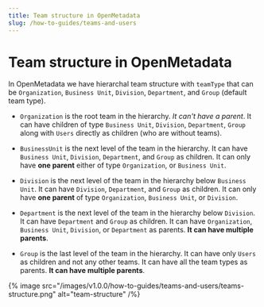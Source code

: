 ```yaml
---
title: Team structure in OpenMetadata
slug: /how-to-guides/teams-and-users
---
```


# Team structure in OpenMetadata

In OpenMetadata we have hierarchal team structure with `teamType` that can be `Organization`, `Business Unit`, `Division`, `Department`, and `Group` (default team type).

- `Organization` is the root team in the hierarchy. _It can't have a parent_. It can have children of type `Business Unit`, `Division`, `Department`, `Group` along with `Users` directly as children (who are without teams).

- `BusinessUnit` is the next level of the team in the hierarchy. It can have `Business Unit`, `Division`, `Department`, and `Group` as children. It can only have **one parent** either of type `Organization`, or `Business Unit`.

- `Division` is the next level of the team in the hierarchy below `Business Unit`. It can have `Division`, `Department`, and `Group` as children. It can only have **one parent** of type `Organization`, `Business Unit`, or `Division`.

- `Department` is the next level of the team in the hierarchy below `Division`. It can have `Department` and `Group` as children. It can have `Organization`, `Business Unit`, `Division`, or `Department` as parents. **It can have multiple parents**.

- `Group` is the last level of the team in the hierarchy. It can have only `Users` as children and not any other teams. It can have all the team types as parents. **It can have multiple parents**.


{% image
src="/images/v1.0.0/how-to-guides/teams-and-users/teams-structure.png"
alt="team-structure"
/%}

